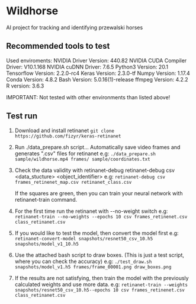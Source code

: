 # Wildhorse
AI project for tracking and identifying przewalski horses

## Recommended tools to test
Used enviroments:
NVIDIA Driver Version:              440.82
NVIDIA CUDA Compiler Driver:        V10.1.168
NVIDIA cuDNN Driver:                7.6.5
Python3 Version:                    20.1
Tensorflow Version:                 2.2.0-rc4
Keras Version:                      2.3.0-tf
Numpy Version:                      1.17.4
Conda Version:                      4.8.2
Bash Version:                       5.0.16(1)-release
ffmpeg Version:                     4.2.2
R version:                          3.6.3

IMPORTANT: Not tested with other environments than listed above!

## Test run
1) Download and install retinanet
    `git clone https://github.com/fizyr/keras-retinanet`
2) Run ./data_prepare.sh script...
    Automatically save video frames and generates ".csv" files for retinanet
    e.g: `./data_prepare.sh sample/wildhorse.mp4 frames/ sample/coordinates.txt`
3) Check the data validity with retinanet-debug
    retinanet-debug csv <data_stucture> <object_identifier>
    e.g: `retinanet-debug csv frames_retinenet_map.csv retinanet_class.csv`

    If the squares are green, then you can train your neural network with retinanet-train command.
4) For the first time run the retinanet with --no-weight switch
    e.g: `retinanet-train --no-weights --epochs 10 csv frames_retinenet.csv class_retinanet.csv`
5) If you would like to test the model, then convert the model first
    e.g: `retinanet-convert-model snapshots/resnet50_csv_10.h5 snapshots/model_v1_10.h5`
6) Use the attached bash script to draw boxes. (This is just a test script, where you can check the accuracy)
    e.g: `./test_draw.sh snapshots/model_v1.h5 frames/frame_00001.png draw_boxes.png`
7) If the results are not satisfying, then train the model with the previously calculated weights and use more data.
    e.g: `retinanet-train --weights snapshots/resnet50_csv_10.h5--epochs 10 csv frames_retinenet.csv class_retinanet.csv`
